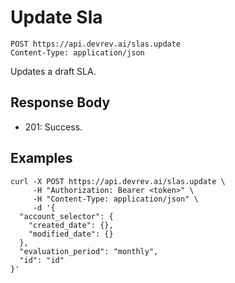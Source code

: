 # Update Sla

```http
POST https://api.devrev.ai/slas.update
Content-Type: application/json
```

Updates a draft SLA.



## Response Body

- 201: Success.

## Examples

```shell
curl -X POST https://api.devrev.ai/slas.update \
     -H "Authorization: Bearer <token>" \
     -H "Content-Type: application/json" \
     -d '{
  "account_selector": {
    "created_date": {},
    "modified_date": {}
  },
  "evaluation_period": "monthly",
  "id": "id"
}'
```